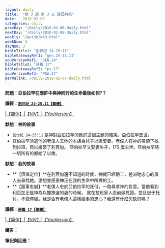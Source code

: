 ```yaml
---
layout: daily
title:  "第 3 週 第 3 天 歸回列祖"
date:   2018-02-07
categories: daily
prevDay: "/daily/2018-02-06-daily.html"
nextDay: "/daily/2018-02-08-daily.html"
weekly: "/guide/wk3.html"
weekNum: 3
dayNum: 3
bibleTitle1: "創世記 24-25:11"
bibleGatewayRef1: "gen.24-25.11"
youVersionRef1: "GEN.24"
bibleTitle2: "詩篇 17"
bibleGatewayRef2: "ps.17"
youVersionRef2: "PSA.17"
permalink: /daily/2018-02-07-daily.html
---
```


**問題：亞伯拉罕在應許中與神同行的生命最後如何?？**

**讀經：[`創世記 24-25.11【繁體】`](https://www.biblegateway.com/passage/?search=gen.24-25.11&version=CUVMPT)**

|[【简体】](https://www.biblegateway.com/passage/?search=gen.24-25.11&version=CUVMPS)|[【NIV】](https://www.biblegateway.com/passage/?search=gen.24-25.11&version=NIV)|[【YouVersion】](https://www.bible.com/zh-TW/bible/46/GEN.24.CUNP)

**默想：神的故事**
+ `創世紀 24-25:11` 是神對亞伯拉罕的應許這個主題的結束。亞伯拉罕去世。
+ 亞伯拉罕派遣他的老僕人去他的本族為兒子以撒娶妻。老僕人在神的帶領下找到拉班，爲以撒娶了利百加。
亞伯拉罕又娶妻生子，175 歲去世。亞伯拉罕將一切所有的都給了以撒。

**默想：我的故事**
+ **【價值定位】**在利百加還不知道的時候，神就已經動工，差派祂忠心的僕人去尋找她。思想並感恩神正在我的生命中所做的工。
+ **【服事忠誠】**老僕人忠於亞伯拉罕的託付，一路尋求神的旨意。當他看到利百加正是神為以撒揀選的妻的時候，
就在拉班家人面前做見證，並且忠于托付，不做停留。我是否有老僕人這樣服事的忠心？我還有什麼欠缺的嗎？

**讀經：[`詩篇 17【繁體】`](https://www.biblegateway.com/passage/?search=ps.17&version=CUVMPT)**

|[【简体】](https://www.biblegateway.com/passage/?search=ps.17&version=CUVMPS)|[【NIV】](https://www.biblegateway.com/passage/?search=ps.17&version=NIV)|[【YouVersion】](https://www.bible.com/zh-TW/bible/46/PSA.17.CUNP)

**禱告：**

**筆記與回應：**
